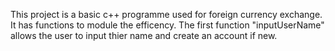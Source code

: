 This project is a basic c++ programme used for foreign currency exchange. It has functions to module the efficency. 
The first function "inputUserName" allows the user to input thier name and create an account if new.
